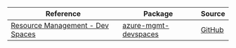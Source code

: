 | Reference | Package | Source |
|---|---|---|
|[Resource Management - Dev Spaces](mgmt-devspaces-readme.md)|[azure-mgmt-devspaces](https://pypi.org/project/azure-mgmt-devspaces)|[GitHub](https://github.com/Azure/azure-sdk-for-python/blob/main/sdk/aks/azure-mgmt-devspaces)|
